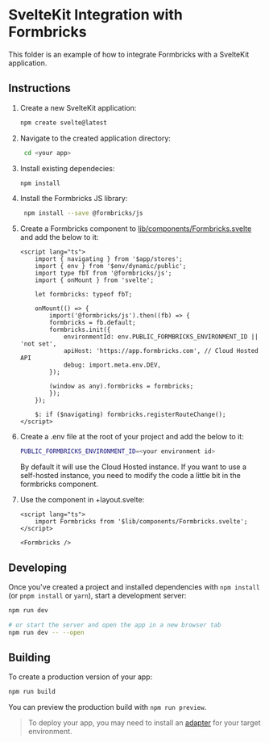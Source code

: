 # SvelteKit Integration with Formbricks

This folder is an example of how to integrate Formbricks with a SvelteKit application.

## Instructions

1. Create a new SvelteKit application:

   ```sh
   npm create svelte@latest
   ```

2. Navigate to the created application directory:

   ```sh
    cd <your app>
   ```

3. Install existing dependecies:

   ```sh
   npm install
   ```

4. Install the Formbricks JS library:

   ```sh
    npm install --save @formbricks/js
   ```

5. Create a Formbricks component to [lib/components/Formbricks.svelte](./lib/components/Formbricks.svelte) and add the below to it:

   ```svelte
   <script lang="ts">
       import { navigating } from '$app/stores';
       import { env } from '$env/dynamic/public';
       import type fbT from '@formbricks/js';
       import { onMount } from 'svelte';

       let formbricks: typeof fbT;

       onMount(() => {
           import('@formbricks/js').then((fb) => {
           formbricks = fb.default;
           formbricks.init({
               environmentId: env.PUBLIC_FORMBRICKS_ENVIRONMENT_ID || 'not set',
               apiHost: 'https://app.formbricks.com', // Cloud Hosted API
               debug: import.meta.env.DEV,
           });

           (window as any).formbricks = formbricks;
           });
       });

       $: if ($navigating) formbricks.registerRouteChange();
   </script>
   ```

6. Create a .env file at the root of your project and add the below to it:

   ```sh
   PUBLIC_FORMBRICKS_ENVIRONMENT_ID=<your environment id>
   ```

   By default it will use the Cloud Hosted instance. If you want to use a self-hosted instance, you need to modify the code a little bit in the formbricks component.

7. Use the component in +layout.svelte:

   ```svelte
   <script lang="ts">
       import Formbricks from '$lib/components/Formbricks.svelte';
   </script>

   <Formbricks />
   ```

## Developing

Once you've created a project and installed dependencies with `npm install` (or `pnpm install` or `yarn`), start a development server:

```bash
npm run dev

# or start the server and open the app in a new browser tab
npm run dev -- --open
```

## Building

To create a production version of your app:

```bash
npm run build
```

You can preview the production build with `npm run preview`.

> To deploy your app, you may need to install an [adapter](https://kit.svelte.dev/docs/adapters) for your target environment.
